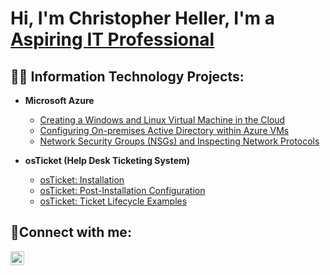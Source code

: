 <h1>Hi, I'm Christopher Heller, I'm a <a href="https://linkedin.com/in/christopher-heller-59b229153">Aspiring IT Professional</a>

<h2>👨‍💻 Information Technology Projects:</h2>

- <b>Microsoft Azure</b>
  - [Creating a Windows and Linux Virtual Machine in the Cloud](https://github.com/thechrisheller/Creating-VM-Azure/tree/main)
  - [Configuring On-premises Active Directory within Azure VMs](https://github.com/thechrisheller/configure-ad)
  - [Network Security Groups (NSGs) and Inspecting Network Protocols](https://github.com/thechrisheller/azure-network-protocols)
  
- <b>osTicket (Help Desk Ticketing System)</b>
  - [osTicket: Installation](https://github.com/thechrisheller/osTicket-Installation)
  - [osTicket: Post-Installation Configuration](https://github.com/thechrisheller/osTicket-Post-Installation/tree/main)
  - [osTicket: Ticket Lifecycle Examples](https://github.com/thechrisheller/osTicket-Lifecycle-Examples/tree/main)


<h2>🤳Connect with me:</h2>


[<img align="left" alt="Josh | LinkedIn" width="22px" src="https://cdn.jsdelivr.net/npm/simple-icons@v3/icons/linkedin.svg" />][linkedin]




[linkedin]: https://linkedin.com/in/christopher-heller-59b229153
